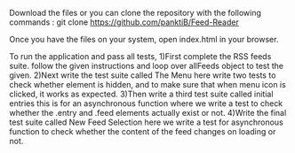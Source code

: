 Download the files or you can clone the repository with the following commands : 
git clone https://github.com/panktiB/Feed-Reader

Once you have the files on your system, open index.html in your browser.

To run the application and pass all tests, 
1)First complete the RSS feeds suite.
	follow the given instructions and loop over allFeeds object to test the given.
2)Next write the test suite called The Menu 
	here write two tests to check whether element is hidden, and to make sure that when menu icon is clicked, it works as expected.
3)Then write a third test suite called initial entries
	this is for an asynchronous function where we write a test to check whether the .entry and .feed elements actually exist or not. 
4)Write the final test suite called New Feed Selection
	here we write a test for asynchronous function to check whether the content of the feed changes on loading or not. 